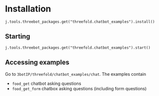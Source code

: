 # Installation

`j.tools.threebot_packages.get("threefold.chatbot_examples").install()`

## Starting

`j.tools.threebot_packages.get("threefold.chatbot_examples").start()`


## Accessing examples

Go to `3botIP/threefold/chatbot_examples/chat`. The examples contain

- `food_get` chatbot asking questions
- `food_get_form` chatbox asking questions (including form questions)
